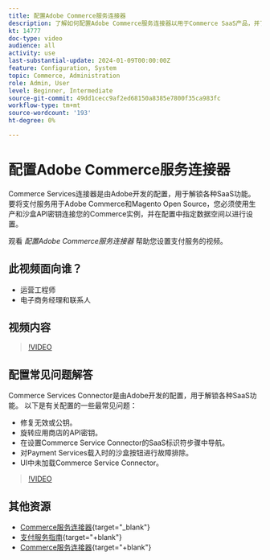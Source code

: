 ```yaml
---
title: 配置Adobe Commerce服务连接器
description: 了解如何配置Adobe Commerce服务连接器以用于Commerce SaaS产品，并了解如何解决常见问题。
kt: 14777
doc-type: video
audience: all
activity: use
last-substantial-update: 2024-01-09T00:00:00Z
feature: Configuration, System
topic: Commerce, Administration
role: Admin, User
level: Beginner, Intermediate
source-git-commit: 49dd1cecc9af2ed68150a8385e7800f35ca983fc
workflow-type: tm+mt
source-wordcount: '193'
ht-degree: 0%

---
```


# 配置Adobe Commerce服务连接器

Commerce Services连接器是由Adobe开发的配置，用于解锁各种SaaS功能。 要将支付服务用于Adobe Commerce和Magento Open Source，您必须使用生产和沙盒API密钥连接您的Commerce实例，并在配置中指定数据空间以进行设置。

观看 _配置Adobe Commerce服务连接器_ 帮助您设置支付服务的视频。

## 此视频面向谁？

- 运营工程师
- 电子商务经理和联系人

## 视频内容

>[!VIDEO](https://video.tv.adobe.com/v/3425958?learn=on)

## 配置常见问题解答

Commerce Services Connector是由Adobe开发的配置，用于解锁各种SaaS功能。 以下是有关配置的一些最常见问题：

- 修复无效或公钥。
- 旋转应用商店的API密钥。
- 在设置Commerce Service Connector的SaaS标识符步骤中导航。
- 对Payment Services载入时的沙盒按钮进行故障排除。
- UI中未加载Commerce Service Connector。

>[!VIDEO](https://video.tv.adobe.com/v/3425959?learn=on)

## 其他资源

- [Commerce服务连接器](https://experienceleague.adobe.com/docs/commerce-merchant-services/user-guides/integration-services/saas.html){target="_blank"}
- [支付服务指南](https://experienceleague.adobe.com/docs/commerce-merchant-services/payment-services/guide-overview.html){target="+blank"}
- [Commerce服务连接器](https://experienceleague.adobe.com/docs/commerce-merchant-services/user-guides/integration-services/saas.html){target="+blank"}
